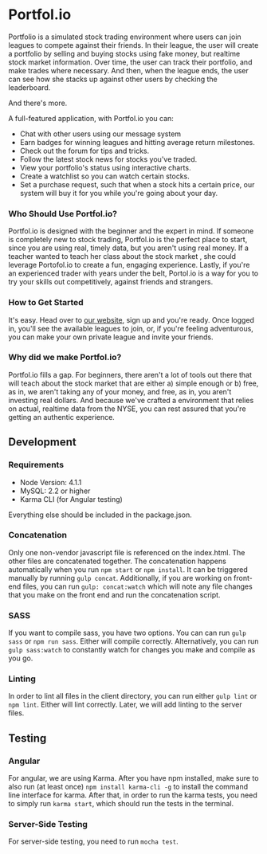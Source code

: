 # Portfol.io

Portfolio is a simulated stock trading environment where users can join leagues to compete against their friends. In their league, the user will create a portfolio by selling and buying stocks using fake money, but realtime stock market information. Over time, the user can track their portfolio, and make trades where necessary. And then, when the league ends, the user can see how she stacks up against other users by checking the leaderboard.

And there's more.

A full-featured application, with Portfol.io you can:
- Chat with other users using our message system
- Earn badges for winning leagues and hitting average return milestones.
- Check out the forum for tips and tricks.
- Follow the latest stock news for stocks you've traded.
- View your portfolio's status using interactive charts.
- Create a watchlist so you can watch certain stocks.
- Set a purchase request, such that when a stock hits a certain price, our system will buy it for you while you're going about your day.


### Who Should Use Portfol.io?
Portfol.io is designed with the beginner and the expert in mind. If someone is completely new to stock trading, Portfol.io is the perfect place to start, since you are using real, timely data, but you aren't using real money. If a teacher wanted to teach her class about the stock market , she could leverage Portofol.io to create a fun, engaging experience. Lastly, if you're an experienced trader with years under the belt, Portol.io is a way for you to try your skills out competitively, against friends and strangers.  

### How to Get Started
It's easy. Head over to [our website](http://portfolioio.herokuapp.com), sign up and you're ready. Once logged in, you'll see the available leagues to join, or, if you're feeling adventurous, you can make your own private league and invite your friends.

### Why did we make Portfol.io?
Portfol.io fills a gap. For beginners, there aren't a lot of tools out there that will teach about the stock market that are either a) simple enough or b) free, as in, we aren't taking any of your money, and free, as in, you aren't investing real dollars. And because we've crafted a environment that relies on actual, realtime data from the NYSE, you can rest assured that you're getting an authentic experience.

## Development
### Requirements
- Node Version: 4.1.1
- MySQL: 2.2 or higher
- Karma CLI (for Angular testing)

Everything else should be included in the package.json. 


### Concatenation
Only one non-vendor javascript file is referenced on the index.html. The other files are concatenated together. The concatenation happens automatically when you run `npm start` or `npm install`. It can be triggered manually by running `gulp concat`. Additionally, if you are working on front-end files, you can run `gulp: concat:watch` which will note any file changes that you make on the front end and run the concatenation script.

### SASS

If you want to compile sass, you have two options. You can can run `gulp sass` or `npm run sass`. Either will compile correctly. Alternatively, you can run `gulp sass:watch` to constantly watch for changes you make and compile as you go.

### Linting

In order to lint all files in the client directory, you can run either `gulp lint` or `npm lint`. Either will lint correctly. Later, we will add linting to the server files.

## Testing
### Angular
For angular, we are using Karma. After you have npm installed, make sure to also run (at least once) `npm install karma-cli -g` to install the command line interface for karma. After that, in order to run the karma tests, you need to simply run `karma start`, which should run the tests in the terminal.

### Server-Side Testing
For server-side testing, you need to run `mocha test`.
